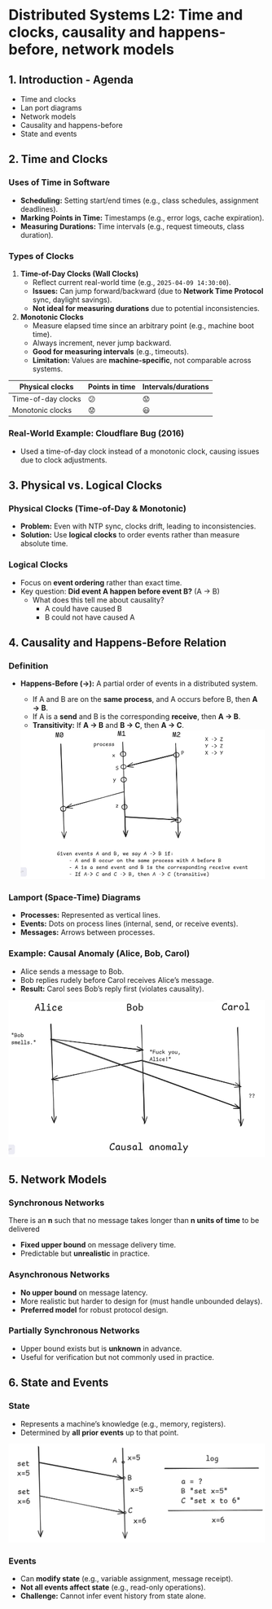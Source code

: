 # Distributed Systems L2: Time and clocks, causality and happens-before, network models

## 1. Introduction - Agenda

- Time and clocks
- Lan port diagrams
- Network models
- Causality and happens-before
- State and events

## 2. Time and Clocks

### **Uses of Time in Software**

- **Scheduling:** Setting start/end times (e.g., class schedules, assignment deadlines).
- **Marking Points in Time:** Timestamps (e.g., error logs, cache expiration).
- **Measuring Durations:** Time intervals (e.g., request timeouts, class duration).

### **Types of Clocks**

1. **Time-of-Day Clocks (Wall Clocks)**
    - Reflect current real-world time (e.g., `2025-04-09 14:30:00`).
    - **Issues:** Can jump forward/backward (due to **Network Time Protocol** sync, daylight savings).
    - **Not ideal for measuring durations** due to potential inconsistencies.
2. **Monotonic Clocks**
    - Measure elapsed time since an arbitrary point (e.g., machine boot time).
    - Always increment, never jump backward.
    - **Good for measuring intervals** (e.g., timeouts).
    - **Limitation:** Values are **machine-specific**, not comparable across systems.

| Physical clocks | Points in time | Intervals/durations |
| --- | --- | --- |
| Time-of-day clocks | 😕 | 😟 |
| Monotonic clocks | 😟 | 😃 |

### **Real-World Example: Cloudflare Bug (2016)**

- Used a time-of-day clock instead of a monotonic clock, causing issues due to clock adjustments.

## **3. Physical vs. Logical Clocks**

### **Physical Clocks (Time-of-Day & Monotonic)**

- **Problem:** Even with NTP sync, clocks drift, leading to inconsistencies.
- **Solution:** Use **logical clocks** to order events rather than measure absolute time.

### **Logical Clocks**

- Focus on **event ordering** rather than exact time.
- Key question: **Did event A happen before event B?** (A → B)
    - What does this tell me about causality?
        - A could have caused B
        - B could not have caused A

## **4. Causality and Happens-Before Relation**

### **Definition**

- **Happens-Before (→):** A partial order of events in a distributed system.
    - If A and B are on the **same process**, and A occurs before B, then **A → B**.
    - If A is a **send** and B is the corresponding **receive**, then **A → B**.
    - **Transitivity:** If **A → B** and **B → C**, then **A → C**.
    
    <img src="/images/L2/L2_image1.png"/>
    

### **Lamport (Space-Time) Diagrams**

- **Processes:** Represented as vertical lines.
- **Events:** Dots on process lines (internal, send, or receive events).
- **Messages:** Arrows between processes.

### **Example: Causal Anomaly (Alice, Bob, Carol)**

- Alice sends a message to Bob.
- Bob replies rudely before Carol receives Alice’s message.
- **Result:** Carol sees Bob’s reply first (violates causality).

<img src="/images/L2/L2_image2.png"/>

## **5. Network Models**

### **Synchronous Networks**

There is an **n** such that no message takes longer than **n units of time** to be delivered

- **Fixed upper bound** on message delivery time.
- Predictable but **unrealistic** in practice.

### **Asynchronous Networks**

- **No upper bound** on message latency.
- More realistic but harder to design for (must handle unbounded delays).
- **Preferred model** for robust protocol design.

### **Partially Synchronous Networks**

- Upper bound exists but is **unknown** in advance.
- Useful for verification but not commonly used in practice.

## **6. State and Events**

### **State**

- Represents a machine’s knowledge (e.g., memory, registers).
- Determined by **all prior events** up to that point.

<img src="/images/L2/L2_image3.png"/>

### **Events**

- Can **modify state** (e.g., variable assignment, message receipt).
- **Not all events affect state** (e.g., read-only operations).
- **Challenge:** Cannot infer event history from state alone.
